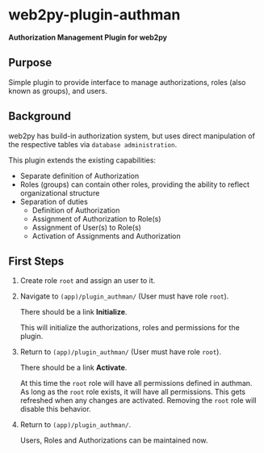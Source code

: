 # web2py-plugin-authman
**Authorization Management Plugin for web2py**

## Purpose

Simple plugin to provide interface to manage authorizations, roles (also known as groups), and users.

## Background

web2py has build-in authorization system, but uses direct manipulation of the respective tables via `database administration`.

This plugin extends the existing capabilities:

- Separate definition of Authorization
- Roles (groups) can contain other roles, providing the ability to reflect organizational structure
- Separation of duties
  - Definition of Authorization
  - Assignment of Authorization to Role(s)
  - Assignment of User(s) to Role(s)
  - Activation of Assignments and Authorization

## First Steps

1. Create role `root` and assign an user to it.

2. Navigate to `(app)/plugin_authman/` (User must have role ```root```).

   There should be a link **Initialize**.

   This will initialize the authorizations, roles and permissions for the plugin.

3. Return to `(app)/plugin_authman/` (User must have role ```root```).   

   There should be a link **Activate**.

   At this time the `root` role will have all permissions defined in authman. As long as the `root` role exists, it will have all permissions. This gets refreshed when any changes are activated. Removing the `root` role will disable this behavior.

4. Return to `(app)/plugin_authman/`.

   Users, Roles and Authorizations can be maintained now.
